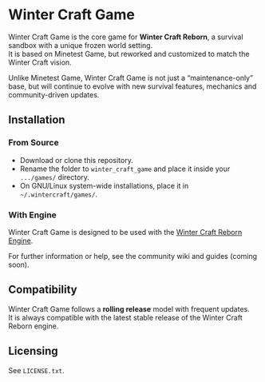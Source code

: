 # Winter Craft Game  

Winter Craft Game is the core game for **Winter Craft Reborn**, a survival sandbox with a unique frozen world setting.  
It is based on Minetest Game, but reworked and customized to match the Winter Craft vision.  

Unlike Minetest Game, Winter Craft Game is not just a “maintenance-only” base, but will continue to evolve with new survival features, mechanics and community-driven updates.  

## Installation  

### From Source  
- Download or clone this repository.  
- Rename the folder to `winter_craft_game` and place it inside your `.../games/` directory.  
- On GNU/Linux system-wide installations, place it in `~/.wintercraft/games/`.  

### With Engine  
Winter Craft Game is designed to be used with the [Winter Craft Reborn Engine](https://github.com/NovaXdevs/Winter_Craft_Reborn).  

For further information or help, see the community wiki and guides (coming soon).  

## Compatibility  
Winter Craft Game follows a **rolling release** model with frequent updates.  
It is always compatible with the latest stable release of the Winter Craft Reborn engine.  

## Licensing  
See `LICENSE.txt`.  
